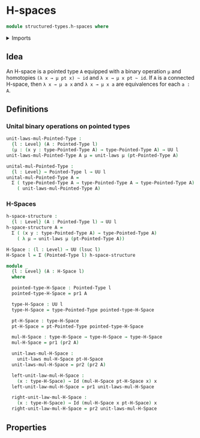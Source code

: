 # H-spaces

```agda
module structured-types.h-spaces where
```

<details><summary>Imports</summary>

```agda
open import foundation.cartesian-product-types
open import foundation.dependent-pair-types
open import foundation.functions
open import foundation.homotopies
open import foundation.identity-types
open import foundation.unital-binary-operations
open import foundation.universe-levels

open import structured-types.pointed-types
```

</details>

## Idea

An H-space is a pointed type `A` equipped with a binary operation `μ` and
homotopies `(λ x → μ pt x) ~ id` and `λ x → μ x pt ~ id`. If `A` is a connected
H-space, then `λ x → μ a x` and `λ x → μ x a` are equivalences for each `a : A`.

## Definitions

### Unital binary operations on pointed types

```agda
unit-laws-mul-Pointed-Type :
  {l : Level} (A : Pointed-Type l)
  (μ : (x y : type-Pointed-Type A) → type-Pointed-Type A) → UU l
unit-laws-mul-Pointed-Type A μ = unit-laws μ (pt-Pointed-Type A)

unital-mul-Pointed-Type :
  {l : Level} → Pointed-Type l → UU l
unital-mul-Pointed-Type A =
  Σ ( type-Pointed-Type A → type-Pointed-Type A → type-Pointed-Type A)
    ( unit-laws-mul-Pointed-Type A)
```

### H-Spaces

```agda
h-space-structure :
  {l : Level} (A : Pointed-Type l) → UU l
h-space-structure A =
  Σ ( (x y : type-Pointed-Type A) → type-Pointed-Type A)
    ( λ μ → unit-laws μ (pt-Pointed-Type A))

H-Space : (l : Level) → UU (lsuc l)
H-Space l = Σ (Pointed-Type l) h-space-structure

module _
  {l : Level} (A : H-Space l)
  where

  pointed-type-H-Space : Pointed-Type l
  pointed-type-H-Space = pr1 A

  type-H-Space : UU l
  type-H-Space = type-Pointed-Type pointed-type-H-Space

  pt-H-Space : type-H-Space
  pt-H-Space = pt-Pointed-Type pointed-type-H-Space

  mul-H-Space : type-H-Space → type-H-Space → type-H-Space
  mul-H-Space = pr1 (pr2 A)

  unit-laws-mul-H-Space :
    unit-laws mul-H-Space pt-H-Space
  unit-laws-mul-H-Space = pr2 (pr2 A)

  left-unit-law-mul-H-Space :
    (x : type-H-Space) → Id (mul-H-Space pt-H-Space x) x
  left-unit-law-mul-H-Space = pr1 unit-laws-mul-H-Space

  right-unit-law-mul-H-Space :
    (x : type-H-Space) → Id (mul-H-Space x pt-H-Space) x
  right-unit-law-mul-H-Space = pr2 unit-laws-mul-H-Space
```

## Properties
